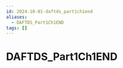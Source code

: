 ```yaml
---
id: 2024-10-01-daftds_part1ch1end
aliases:
  - DAFTDS_Part1Ch1END
tags: []
---
```


# DAFTDS_Part1Ch1END
